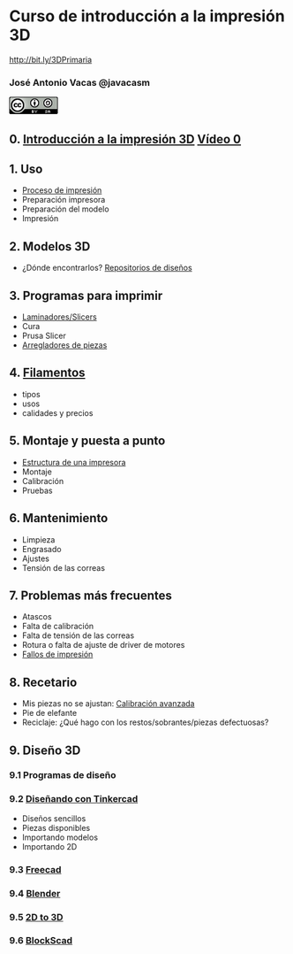 # Curso de introducción a la impresión 3D

http://bit.ly/3DPrimaria

### José Antonio Vacas @javacasm

![CCbySA](images/CCbySQ_88x31.png)

## 0. [Introducción a la impresión 3D](./0.0.Introduccion3D.md) [Vídeo 0]()

## 1. Uso
* [Proceso de impresión](./1.0.ProcesoImpresion3D.md)
* Preparación impresora
* Preparación del modelo
* Impresión

## 2. Modelos 3D
* ¿Dónde encontrarlos? [Repositorios de diseños](./2.0.Repositorios.md)


## 3. Programas para imprimir
* [Laminadores/Slicers](./3.0.Slicers.md)
* Cura
* Prusa Slicer
* [Arregladores de piezas](./3.4.ReparacionPiezas.md)


## 4. [Filamentos](./4.0.Filamentos.md)
* tipos
* usos
* calidades y precios



## 5. Montaje y puesta a punto
* [Estructura de una impresora](./5.0.EstructuraImpresora3D.md)
* Montaje
* Calibración
* Pruebas

## 6. Mantenimiento
* Limpieza
* Engrasado
* Ajustes
* Tensión de las correas


## 7. Problemas más frecuentes
* Atascos
* Falta de calibración
* Falta de tensión de las correas
* Rotura o falta de ajuste de driver de motores
* [Fallos de impresión](./7.5.FallosImpresion.md)

## 8. Recetario
* Mis piezas no se ajustan: [Calibración avanzada](https://coronavirusmakersmadrid.org/prueba-de-tolerancia/) 
* Pie de elefante
* Reciclaje: ¿Qué hago con los restos/sobrantes/piezas defectuosas?

## 9. Diseño 3D

### 9.1 Programas de diseño

### 9.2 [Diseñando con Tinkercad](./9.2.Tinkercad.md)
* Diseños sencillos
* Piezas disponibles
* Importando modelos
* Importando 2D

### 9.3 [Freecad](./9.3.Freecad.md)

### 9.4 [Blender](./9.4.Blender.md)

### 9.5 [2D to 3D](9.5.2d-To-3D.md)

### 9.6 [BlockScad](./9.6.BlockScad.md)